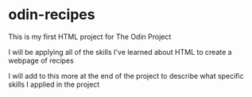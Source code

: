 # odin-recipes

This is my first HTML project for The Odin Project

I will be applying all of the skills I've learned about HTML to create a webpage of recipes

I will add to this more at the end of the project to describe what specific skills I applied in the project